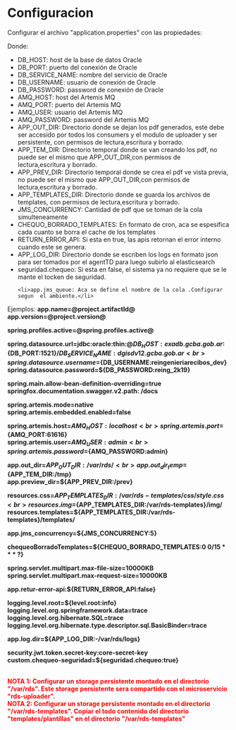 # Configuracion 
Configurar el archivo "application.properties" con las propiedades:<br>
<p>
Donde:
<ul>
    <li>DB_HOST: host de la base de datos Oracle</li>
    <li>DB_PORT: puerto del conexión de Oracle</li>
    <li>DB_SERVICE_NAME: nombre del servicio de Oracle </li>
    <li>DB_USERNAME: usuario de conexión de Oracle</li>
    <li>DB_PASSWORD: password de conexión de Oracle </li>
    <li>AMQ_HOST: host del Artemis MQ</li>
    <li>AMQ_PORT: puerto del Artemis MQ</li>
    <li>AMQ_USER: usuario del Artemis MQ</li>
    <li>AMQ_PASSWORD: password del Artemis MQ</li>
    <li>APP_OUT_DIR: Directorio donde se dejan los pdf generados, este debe ser accesido por todos los consumers y el modulo de uploader y ser persistente, con permisos de lectura,escritura y borrado.</li>
    <li>APP_TEM_DIR: Directorio temporal donde se van creando los pdf, no puede ser el mismo que APP_OUT_DIR,con permisos de lectura,escritura y borrado.</li>
    <li>APP_PREV_DIR: Directorio temporal donde se crea el pdf ve vista previa, no puede ser el mismo que APP_OUT_DIR,con permisos de lectura,escritura y borrado.</li>
    <li>APP_TEMPLATES_DIR: Directorio donde se guarda los archivos de templates, con permisos de lectura,escritura y borrado.</li>
    <li>JMS_CONCURRENCY: Cantidad de pdf que se toman de la cola simulteneamente</li>
    <li>CHEQUO_BORRADO_TEMPLATES: En formato de cron, aca se espesifica cada cuanto se borra el cache de los templates</li>
    <li>RETURN_ERROR_API: Si esta en true, las apis retornan el error interno cuando este se genera.</li>
    <li>APP_LOG_DIR: Directorio donde se escriben los logs en formato json para ser tomados por el agentTD para luego subirlo al elasticsearch</li>
    <li>seguridad.chequeo: Si esta en false, el sistema ya no requiere que se le mante el tocken de seguridad.</li>
 
    
    <li>app.jms_queue: Aca se define el nombre de la cola .Configurar  segun  el ambiente.</li>
    
</ul>
    </p>

<p>
Ejemplos:
<strong>
app.name=@project.artifactId@<br>
app.version=@project.version@<br>

spring.profiles.active=@spring.profiles.active@<br>



spring.datasource.url=jdbc:oracle:thin:@${DB_HOST:exadb.gcba.gob.ar}:${DB_PORT:1521}/${DB_SERVICE_NAME:dgisdv12.gcba.gob.ar}<br>
spring.datasource.username=${DB_USERNAME:reingenieriarecibos_dev}<br>
spring.datasource.password=${DB_PASSWORD:reing_2k19}<br>

spring.main.allow-bean-definition-overriding=true<br>
springfox.documentation.swagger.v2.path: /docs<br>


spring.artemis.mode=native<br>
spring.artemis.embedded.enabled=false<br>

spring.artemis.host=${AMQ_HOST:localhost}<br>
spring.artemis.port=${AMQ_PORT:61616}<br>
spring.artemis.user=${AMQ_USER:admin}<br>
spring.artemis.password=${AMQ_PASSWORD:admin}<br>

app.out_dir=${APP_OUT_DIR:/var/rds/}<br>
app.out_dir_temp=${APP_TEM_DIR:/tmp}<br>
app.preview_dir=${APP_PREV_DIR:/prev}<br>

resources.css=${APP_TEMPLATES_DIR:/var/rds-templates}/css/style.css<br>
resources.img=${APP_TEMPLATES_DIR:/var/rds-templates}/img/<br>
resources.templates=${APP_TEMPLATES_DIR:/var/rds-templates}/templates/<br>


app.jms_concurrency=${JMS_CONCURRENCY:5}<br>

chequeoBorradoTemplates=${CHEQUO_BORRADO_TEMPLATES:0 0/15 * * * ?}<br>


spring.servlet.multipart.max-file-size=10000KB<br>
spring.servlet.multipart.max-request-size=10000KB<br>

app.retur-error-api:${RETURN_ERROR_API:false}<br>



logging.level.root=${level.root:info}<br>
logging.level.org.springframework.data=trace<br>
logging.level.org.hibernate.SQL=trace<br>
logging.level.org.hibernate.type.descriptor.sql.BasicBinder=trace<br>

app.log.dir=${APP_LOG_DIR:-/var/rds/logs}<br>

security.jwt.token.secret-key:core-secret-key<br>
custom.chequeo-seguridad=${seguridad.chequeo:true}<br>
</strong>
</p>

<br>
<strong style="color: red">
NOTA 1: Configurar un storage persistente montado en el directorio "/var/rds". 
Este storage persistente sera compartido con el microservicio "rds-uploader".
</strong>
<br>
<strong style="color: red">
NOTA 2: Configurar un storage persistente montado en el directorio "/var/rds-templates". 
Copiar el todo contenido del directorio "templates/plantillas" en el directorio "/var/rds-templates"
</strong>
